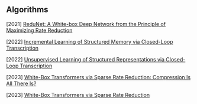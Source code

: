 ## Algorithms

[2021] [ReduNet: A White-box Deep Network from the Principle of Maximizing Rate Reduction](https://arxiv.org/abs/2105.10446)

[2022] [Incremental Learning of Structured Memory via Closed-Loop Transcription](https://arxiv.org/abs/2202.05411)

[2022] [Unsupervised Learning of Structured Representations via Closed-Loop Transcription](https://arxiv.org/abs/2210.16782)

[2023] [White-Box Transformers via Sparse Rate Reduction: Compression Is All There Is?](https://arxiv.org/abs/2311.13110)

[2023] [White-Box Transformers via Sparse Rate Reduction](https://arxiv.org/abs/2306.01129)

